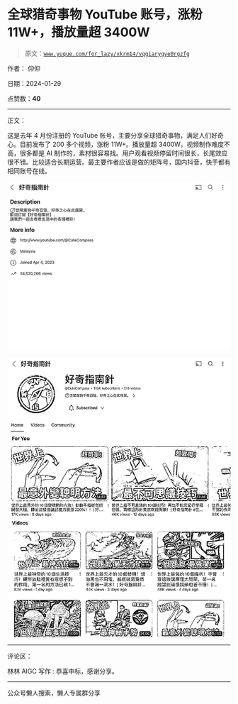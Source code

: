 # 全球猎奇事物 YouTube 账号，涨粉 11W+，播放量超 3400W

> 原文：[`www.yuque.com/for_lazy/xkrm14/vqgiarygye0rgzfg`](https://www.yuque.com/for_lazy/xkrm14/vqgiarygye0rgzfg)

作者： 仰仰

日期：2024-01-29

点赞数：**40**

* * *

正文：

这是去年 4 月份注册的 YouTube 账号，主要分享全球猎奇事物，满足人们好奇心。目前发布了 200 多个视频，涨粉 11W+。播放量超 3400W，视频制作难度不高，很多都是 AI 制作的，素材很容易找。用户观看视频停留时间很长，长尾效应很不错。比较适合长期运营。最主要作者应该是做的矩阵号，国内抖音，快手都有相同账号在线。

![](img/d7e2748394cced2bd8a0db7962835622.png)

![](img/e0eb171bc065039413b2a44563c4a9fc.png)

* * *

评论区：

林林 AIGC 写作 : 恭喜中标，感谢分享。

* * *

公众号懒人搜索，懒人专属群分享